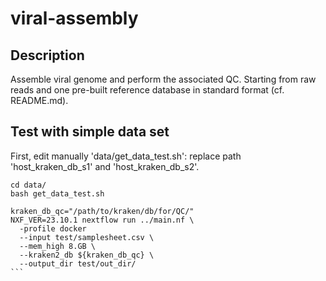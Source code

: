 # viral-assembly

## Description

Assemble viral genome and perform the associated QC. Starting from raw reads and one pre-built reference database in standard format (cf. README.md).

## Test with simple data set
First, edit manually 'data/get_data_test.sh': replace path 'host_kraken_db_s1' and 'host_kraken_db_s2'.

````
cd data/
bash get_data_test.sh

kraken_db_qc="/path/to/kraken/db/for/QC/"
NXF_VER=23.10.1 nextflow run ../main.nf \
  -profile docker
  --input test/samplesheet.csv \
  --mem_high 8.GB \
  --kraken2_db ${kraken_db_qc} \
  --output_dir test/out_dir/
```